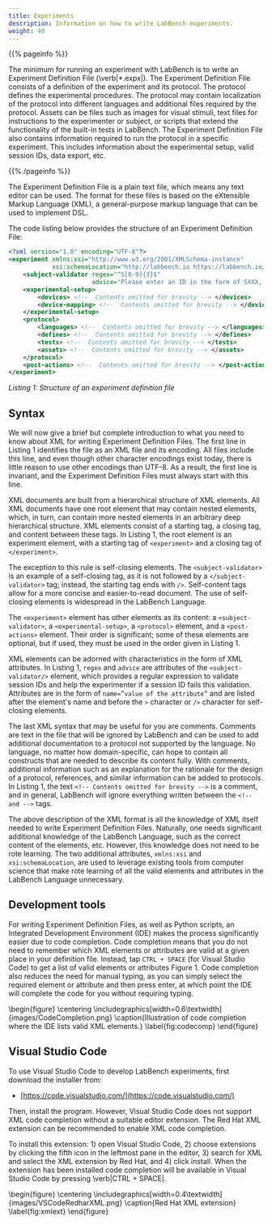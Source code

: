 ```yaml
---
title: Experiments
description: Information on how to write LabBench experiments.
weight: 40
---
```


{{% pageinfo %}}

The minimum for running an experiment with LabBench is to write an Experiment Definition File (\verb|*.expx|). The Experiment Definition File consists of a definition of the experiment and its protocol. The protocol defines the experimental procedures. The protocol may contain localization of the protocol into different languages and additional files required by the protocol. Assets can be files such as images for visual stimuli, text files for instructions to the experimenter or subject, or scripts that extend the functionality of the built-in tests in LabBench. The Experiment Definition File also contains information required to run the protocol in a specific experiment. This includes information about the experimental setup, valid session IDs, data export, etc. 

{{% /pageinfo %}}


The Experiment Definition File is a plain text file, which means any text editor can be used. The format for these files is based on the eXtensible Markup Language (XML), a general-purpose markup language that can be used to implement DSL. 

The code listing below provides the structure of an Experiment Definition File:

```xml
<?xml version="1.0" encoding="UTF-8"?>
<experiment xmlns:xsi="http://www.w3.org/2001/XMLSchema-instance"
            xsi:schemaLocation="http://labbench.io https://labbench.io/xsd/4.0.0/experiment.xsd">
    <subject-validator regex="^S[0-9]{3}$"
                       advice="Please enter an ID in the form of SXXX, where X is a digit" />
    <experimental-setup>
        <devices> <!--  Contents omitted for brevity --> </devices>
        <device-mapping> <!--  Contents omitted for brevity --> </device-mapping>
    </experimental-setup>
    <protocol>
        <languages> <!--  Contents omitted for brevity --> </languages>
        <defines> <!--  Contents omitted for brevity --> </defines>
        <tests> <!--  Contents omitted for brevity --> </tests>
        <assets> <!--  Contents omitted for brevity --> </assets>
    </protocol>
    <post-actions> <!--  Contents omitted for brevity --> </post-actions>
</experiment>
```
_Listing 1: Structure of an experiment definition file_

## Syntax

We will now give a brief but complete introduction to what you need to know about XML for writing Experiment Definition Files. The first line in Listing 1 identifies the file as an XML file and its encoding. All files include this line, and even though other character encodings exist today, there is little reason to use other encodings than UTF-8. As a result, the first line is invariant, and the Experiment Definition Files must always start with this line. 

XML documents are built from a hierarchical structure of XML elements. All XML documents have one root element that may contain nested elements, which, in turn, can contain more nested elements in an arbitrary deep hierarchical structure. XML elements consist of a starting tag, a closing tag, and content between these tags. In Listing 1, the root element is an experiment element, with a starting tag of `<experiment>` and a closing tag of `</experiment>`. 

The exception to this rule is self-closing elements. The `<subject-validator>` is an example of a self-closing tag, as it is not followed by a `</subject-validator>` tag; instead, the starting tag ends with `/>`. Self-content tags allow for a more concise and easier-to-read document. The use of self-closing elements is widespread in the LabBench Language.

The `<experiment>` element has other elements as its content: a `<subject-validator>`, a `<experimental-setup>`, a `<protocol>` element, and a `<post-actions>` element. Their order is significant; some of these elements are optional, but if used, they must be used in the order given in Listing 1. 

XML elements can be adorned with characteristics in the form of XML attributes. In Listing 1, `regex` and `advice` are attributes of the `<subject-validator/>` element, which provides a regular expression to validate session IDs and help the experimenter if a session ID fails this validation. Attributes are in the form of `name=”value of the attribute”` and are listed after the element's name and before the `>` character or `/>` character for self-closing elements.

The last XML syntax that may be useful for you are comments. Comments are text in the file that will be ignored by LabBench and can be used to add additional documentation to a protocol not supported by the language. No language, no matter how domain-specific, can hope to contain all constructs that are needed to describe its content fully. With comments, additional information such as an explanation for the rationale for the design of a protocol, references, and similar information can be added to protocols. In Listing 1, the text `<!-- Contents omitted for brevity -->` is a comment, and in general, LabBench will ignore everything written between the `<!-- and -->` tags.

The above description of the XML format is all the knowledge of XML itself needed to write Experiment Definition Files. Naturally, one needs significant additional knowledge of the LabBench Language, such as the correct content of the elements, etc. However, this knowledge does not need to be rote learning. The two additional attributes, `xmlns:xsi` and `xsi:schemaLocation`, are used to leverage existing tools from computer science that make rote learning of all the valid elements and attributes in the LabBench Language unnecessary.

## Development tools

For writing Experiment Definition Files, as well as Python scripts, an Integrated Development Environment (IDE) makes the process significantly easier due to code completion. Code completion means that you do not need to remember which XML elements or attributes are valid at a given place in your definition file. Instead, tap `CTRL + SPACE` (for Visual Studio Code) to get a list of valid elements or attributes Figure 1. Code completion also reduces the need for manual typing, as you can simply select the required element or attribute and then press enter, at which point the IDE will complete the code for you without requiring typing. 

\begin{figure}
    \centering
    \includegraphics[width=0.6\textwidth]{images/CodeCompletion.png}
    \caption{Illustration of code completion where the IDE lists valid XML elements.}
    \label{fig:codecomp}
\end{figure}

## Visual Studio Code

To use Visual Studio Code to develop LabBench experiments, first download the installer from:

* [https://code.visualstudio.com/](https://code.visualstudio.com/) 

Then, install the program. However, Visual Studio Code does not support XML code completion without a suitable editor extension. The Red Hat XML extension can be recommended to enable XML code completion.

To install this extension: 1) open Visual Studio Code, 2) choose extensions by clicking the fifth icon in the leftmost pane in the editor, 3) search for XML and select the XML extension by Red Hat, and 4) click install. When the extension has been installed code completion will be available in Visual Studio Code by pressing \verb|CTRL + SPACE|.

 \begin{figure}
    \centering
    \includegraphics[width=0.4\textwidth]{images/VSCodeRedharXML.png}
    \caption{Red Hat XML extension}
    \label{fig:xmlext}
\end{figure}
